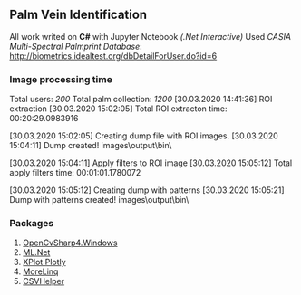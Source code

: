 ## Palm Vein Identification 

All work writed on **C#** with Jupyter Notebook *(.Net Interactive)*
Used *CASIA Multi-Spectral Palmprint Database*: http://biometrics.idealtest.org/dbDetailForUser.do?id=6

### Image processing time

Total users: *200*
Total palm collection: *1200*
[30.03.2020 14:41:36] ROI extraction
[30.03.2020 15:02:05] Total ROI extracton time: 00:20:29.0983916

[30.03.2020 15:02:05] Creating dump file with ROI images.
[30.03.2020 15:04:11] Dump created! images\output\bin\

[30.03.2020 15:04:11] Apply filters to ROI image
[30.03.2020 15:05:12] Total apply filters time: 00:01:01.1780072

[30.03.2020 15:05:12] Creating dump with patterns
[30.03.2020 15:05:21] Dump with patterns created! images\output\bin\

### Packages
	
1. [OpenCvSharp4.Windows](https://github.com/shimat/opencvsharp)
2. [ML.Net](https://github.com/dotnet/machinelearning)
3. [XPlot.Plotly](https://github.com/fslaborg/XPlot)
4. [MoreLinq](https://morelinq.github.io/)
5. [CSVHelper](https://joshclose.github.io/CsvHelper/)